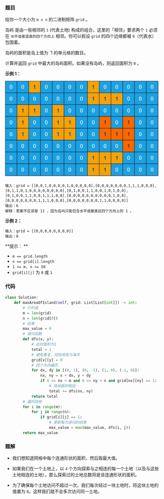 ### 题目

给你一个大小为 `m x n` 的二进制矩阵 `grid` 。

岛屿 是由一些相邻的 `1` (代表土地) 构成的组合，这里的「相邻」要求两个 `1` 必须在 `水平或者竖直的四个方向上` 相邻。你可以假设 `grid` 的四个边缘都被 `0`（代表水）包围着。

岛屿的面积是岛上值为 `1 的单元格的数目。

计算并返回 `grid` 中最大的岛屿面积。如果没有岛屿，则返回面积为 `0` 。

**示例 1：**


![img](./images/695-1.jpg)
```
输入：grid = [[0,0,1,0,0,0,0,1,0,0,0,0,0],[0,0,0,0,0,0,0,1,1,1,0,0,0],[0,1,1,0,1,0,0,0,0,0,0,0,0],[0,1,0,0,1,1,0,0,1,0,1,0,0],[0,1,0,0,1,1,0,0,1,1,1,0,0],[0,0,0,0,0,0,0,0,0,0,1,0,0],[0,0,0,0,0,0,0,1,1,1,0,0,0],[0,0,0,0,0,0,0,1,1,0,0,0,0]]
输出：6
解释：答案不应该是 11 ，因为岛屿只能包含水平或垂直这四个方向上的 1 。
```

**示例 2：**

```
输入：grid = [[0,0,0,0,0,0,0,0]]
输出：0
``` 

**提示：
**
- `m == grid.length`
- `n == grid[i].length`
- `1 <= m, n <= 50`
- `grid[i][j]` 为 `0` 或 `1`

### 代码

```python
class Solution:
    def maxAreaOfIsland(self, grid: List[List[int]]) -> int:
        # 行列值
        m = len(grid)
        n = len(grid[0])
        # 结果
        max_value = 0
        # 递归函数
        def dfs(x, y):
            # 此时面积为1
            total = 1
            # 避免重复，将陆地改为海洋
            grid[x][y] = 0
            # 四个方向遍历
            for dx, dy in [(0, 1), (0, -1), (1, 0), (-1, 0)]:
                nx, ny = x + dx, y + dy
                if 0 <= nx < m and 0 <= ny < n and grid[nx][ny] == 1:
                    # 陆地面积相加
                    total += dfs(nx, ny)
            return total
        # 遍历陆地
        for i in range(m):
            for j in range(n):
                if grid[i][j] == 1:
                    # 更新每次递归的结果
                    max_value = max(max_value, dfs(i, j))
        return max_value
```

### 题解

- 我们想知道网格中每个连通形状的面积，然后取最大值。

- 如果我们在一个土地上，以 `4` 个方向探索与之相连的每一个土地（以及与这些土地相连的土地），那么探索过的土地总数将是该连通形状的面积。

- 为了确保每个土地访问不超过一次，我们每次经过一块土地时，将这块土地的值置为 `0`。这样我们就不会多次访问同一土地。

